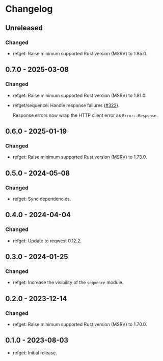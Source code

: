 # Changelog

## Unreleased

### Changed

  * refget: Raise minimum supported Rust version (MSRV) to 1.85.0.

## 0.7.0 - 2025-03-08

### Changed

  * refget: Raise minimum supported Rust version (MSRV) to 1.81.0.

  * refget/sequence: Handle response failures ([#322]).

    Response errors now wrap the HTTP client error as `Error::Response`.

[#322]: https://github.com/zaeleus/noodles/issues/332

## 0.6.0 - 2025-01-19

### Changed

  * refget: Raise minimum supported Rust version (MSRV) to 1.73.0.

## 0.5.0 - 2024-05-08

### Changed

  * refget: Sync dependencies.

## 0.4.0 - 2024-04-04

### Changed

  * refget: Update to reqwest 0.12.2.

## 0.3.0 - 2024-01-25

### Changed

  * refget: Increase the visibility of the `sequence` module.

## 0.2.0 - 2023-12-14

### Changed

  * refget: Raise minimum supported Rust version (MSRV) to 1.70.0.

## 0.1.0 - 2023-08-03

  * refget: Initial release.
